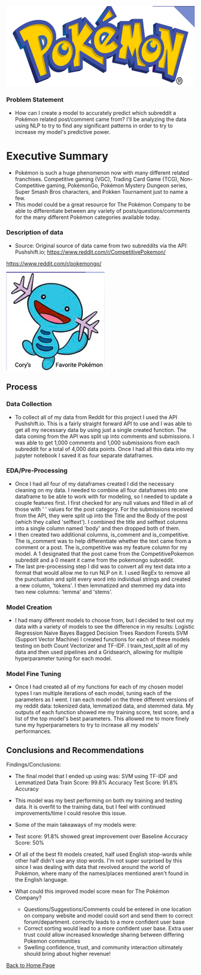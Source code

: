 <img src="images/pokemon_logo.png?raw=true"/>

### Problem Statement

- How can I create a model to accurately predict which subreddit a Pokémon related post/comment came from? I'll be analyzing the data using NLP to try to find any significant patterns in order to try to increase my model's predictive power. 

# Executive Summary
- Pokémon is such a huge phenomenon now with many different related franchises. Competitive gaming (VGC), Trading Card Game (TCG), Non-Competitive gaming, PokémonGo, Pokémon Mystery Dungeon series, Super Smash Bros characters, and Pokken Tournament just to name a few.
- This model could be a great resource for The Pokémon Company to be able to differentiate between any variety of posts/questions/comments for the many different Pokémon categories available today.


### Description of data
- Source: Original source of data came from two subreddits via the API: Pushshift.io;
https://www.reddit.com/r/CompetitivePokemon/

https://www.reddit.com/r/pokemongo/

<img src="images/wooper.png?raw=true"/>

## Process

### Data Collection
- To collect all of my data from Reddit for this project I used the API Pushshift.io. This is a fairly straight forward API to use and I was able to get all my necessary data by using just a single created function.
The data coming from the API was split up into comments and submissions. I was able to get 1,000 comments and 1,000 submissions from each subreddit for a total of 4,000 data points. Once I had all this data into my jupyter notebook I saved it as four separate dataframes.

### EDA/Pre-Processing
- Once I had all four of my dataframes created I did the necessary cleaning on my data. I needed to combine all four dataframes into one dataframe to be able to work with for modeling, so I needed to update a couple features first. I first checked for any null values and filled in all of those with ' ' values for the post category. For the submissions received from the API, they were split up into the Title and the Body of the post (which they called 'selftext'). I combined the title and selftext columns into a single column named 'body' and then dropped both of them. 
- I then created two additional columns, is_comment and is_competitive. The is_comment was to help differentiate whether the text came from a comment or a post. The is_competitive was my feature column for my model. A 1 designated that the post came from the CompetitivePokemon subreddit and a 0 meant it came from the pokemongo subreddit. 
- The last pre-processing step I did was to convert all my text data into a format that would allow me to run NLP on it. I used RegEx to remove all the punctuation and split every word into individual strings and created a new column, 'tokens'. I then lemmatized and stemmed my data into two new columns: 'lemma' and 'stems'.

### Model Creation
- I had many different models to choose from, but I decided to test out my data with a variety of models to see the difference in my results:
Logistic Regression
Naive Bayes 
Bagged Decision Trees
Random Forests
SVM (Support Vector Machine)
I created functions for each of these models testing on both Count Vectorizer and TF-IDF. I train_test_split all of my data and then used pipelines and a Gridsearch, allowing for multiple hyperparameter tuning for each model.


### Model Fine Tuning
- Once I had created all of my functions for each of my chosen model types I ran multiple iterations of each model, tuning each of the parameters as I went. I ran each model on the three different versions of my reddit data: tokenized data, lemmatized data, and stemmed data. My outputs of each function showed me my training score, test score, and a list of the top model's best parameters. This allowed me to more finely tune my hyperparameters to try to increase all my models' performances.



## Conclusions and Recommendations

Findings/Conclusions:
- The final model that I ended up using was: 
SVM using TF-IDF and Lemmatized Data
Train Score: 99.8% Accuracy
Test Score: 91.8% Accuracy
- This model was my best performing on both my training and testing data. It is overfit to the training data, but I feel with continued improvements/time I could resolve this issue.
- Some of the main takeaways of my models were:
- Test score: 91.8% showed great improvement over Baseline Accuracy Score: 50%
- Of all of the best fit models created, half used English stop-words while other half didn’t use any stop words. I'm not super surprised by this since I was dealing with data that revolved around the world of Pokémon, where many of the names/places mentioned aren't found in the English language.

- What could this improved model score mean for The Pokémon Company?
    - Questions/Suggestions/Comments could be entered in one location on company website and model could sort and send them to correct forum/department. correctly leads to a more confident user base
    - Correct sorting would lead to a more confident user base. Extra user trust could allow increased knowledge sharing between differing Pokemon communities
    - Swelling confidence, trust, and community interaction ultimately should bring about higher revenue! 
    
[Back to Home Page](cory-rutkowski.github.io)
